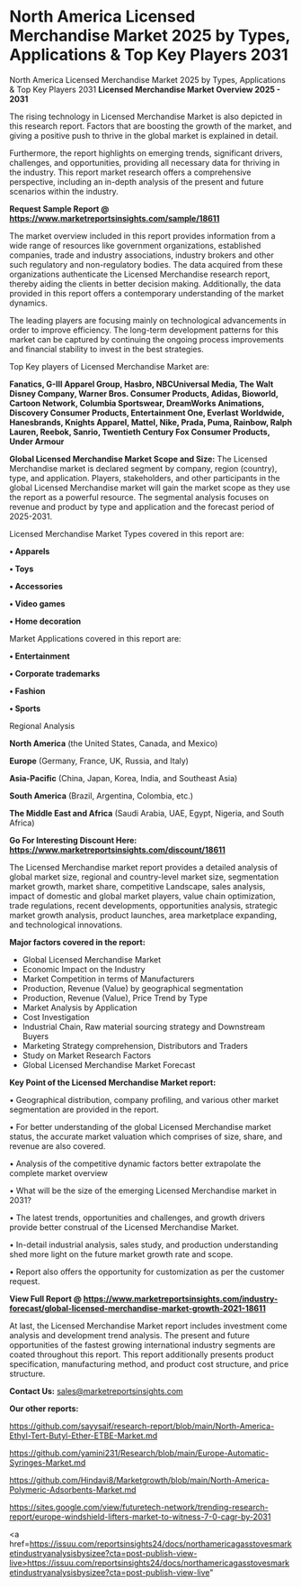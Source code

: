 # North America Licensed Merchandise Market 2025 by Types, Applications & Top Key Players 2031
North America Licensed Merchandise Market 2025 by Types, Applications & Top Key Players 2031
<Strong> Licensed Merchandise Market Overview 2025 - 2031</strong>

The rising technology in Licensed Merchandise Market is also depicted in this research report. Factors that are boosting the growth of the market, and giving a positive push to thrive in the global market is explained in detail.

Furthermore, the report highlights on emerging trends, significant drivers, challenges, and opportunities, providing all necessary data for thriving in the industry. This report market research offers a comprehensive perspective, including an in-depth analysis of the present and future scenarios within the industry.

<strong>Request Sample Report @ <a href=https://www.marketreportsinsights.com/sample/18611>https://www.marketreportsinsights.com/sample/18611</a></strong>

The market overview included in this report provides information from a wide range of resources like government organizations, established companies, trade and industry associations, industry brokers and other such regulatory and non-regulatory bodies. The data acquired from these organizations authenticate the Licensed Merchandise research report, thereby aiding the clients in better decision making. Additionally, the data provided in this report offers a contemporary understanding of the market dynamics.

The leading players are focusing mainly on technological advancements in order to improve efficiency. The long-term development patterns for this market can be captured by continuing the ongoing process improvements and financial stability to invest in the best strategies.

Top Key players of Licensed Merchandise Market are:

<strong>Fanatics, G-III Apparel Group, Hasbro, NBCUniversal Media, The Walt Disney Company, Warner Bros. Consumer Products, Adidas, Bioworld, Cartoon Network, Columbia Sportswear, DreamWorks Animations, Discovery Consumer Products, Entertainment One, Everlast Worldwide, Hanesbrands, Knights Apparel, Mattel, Nike, Prada, Puma, Rainbow, Ralph Lauren, Reebok, Sanrio, Twentieth Century Fox Consumer Products, Under Armour</strong>

<strong><b>Global Licensed Merchandise Market Scope and Size:</b></strong>
The Licensed Merchandise market is declared segment by company, region (country), type, and application. Players, stakeholders, and other participants in the global Licensed Merchandise market will gain the market scope as they use the report as a powerful resource. The segmental analysis focuses on revenue and product by type and application and the forecast period of 2025-2031.

Licensed Merchandise Market Types covered in this report are:

<strong>• Apparels

• Toys

• Accessories

• Video games

• Home decoration</strong>

Market Applications covered in this report are:

<strong>• Entertainment

• Corporate trademarks

• Fashion

• Sports</strong> 

Regional Analysis

<strong>North America</strong> (the United States, Canada, and Mexico)

<strong>Europe</strong> (Germany, France, UK, Russia, and Italy)

<strong>Asia-Pacific</strong> (China, Japan, Korea, India, and Southeast Asia)

<strong>South America</strong> (Brazil, Argentina, Colombia, etc.)

<strong>The Middle East and Africa</strong> (Saudi Arabia, UAE, Egypt, Nigeria, and South Africa)

<strong>Go For Interesting Discount Here: <a href=https://www.marketreportsinsights.com/discount/18611>https://www.marketreportsinsights.com/discount/18611</a></strong>

The Licensed Merchandise market report provides a detailed analysis of global market size, regional and country-level market size, segmentation market growth, market share, competitive Landscape, sales analysis, impact of domestic and global market players, value chain optimization, trade regulations, recent developments, opportunities analysis, strategic market growth analysis, product launches, area marketplace expanding, and technological innovations.

<strong><b>Major factors covered in the report:</b></strong>
<ul>
  <li>Global Licensed Merchandise Market </li>
  <li>Economic Impact on the Industry</li>
  <li>Market Competition in terms of Manufacturers</li>
  <li>Production, Revenue (Value) by geographical segmentation</li>
  <li>Production, Revenue (Value), Price Trend by Type</li>
  <li>Market Analysis by Application</li>
  <li>Cost Investigation</li>
  <li>Industrial Chain, Raw material sourcing strategy and Downstream Buyers</li>
  <li>Marketing Strategy comprehension, Distributors and Traders</li>
  <li>Study on Market Research Factors</li>
  <li>Global Licensed Merchandise Market Forecast</li>
</ul>

<strong><b>Key Point of the Licensed Merchandise Market report:</b></strong>

• Geographical distribution, company profiling, and various other market segmentation are provided in the report.

• For better understanding of the global Licensed Merchandise market status, the accurate market valuation which comprises of size, share, and revenue are also covered.

• Analysis of the competitive dynamic factors better extrapolate the complete market overview

• What will be the size of the emerging Licensed Merchandise market in 2031?

• The latest trends, opportunities and challenges, and growth drivers provide better construal of the Licensed Merchandise Market.

• In-detail industrial analysis, sales study, and production understanding shed more light on the future market growth rate and scope.

• Report also offers the opportunity for customization as per the customer request.

<strong><b>View Full Report @ <a href=https://www.marketreportsinsights.com/industry-forecast/global-licensed-merchandise-market-growth-2021-18611>https://www.marketreportsinsights.com/industry-forecast/global-licensed-merchandise-market-growth-2021-18611</a></b></strong>


At last, the Licensed Merchandise Market report includes investment come analysis and development trend analysis. The present and future opportunities of the fastest growing international industry segments are coated throughout this report. This report additionally presents product specification, manufacturing method, and product cost structure, and price structure.

<strong>Contact Us:</strong>
sales@marketreportsinsights.com

<strong>Our other reports:</strong>

<a href=https://github.com/sayysaif/research-report/blob/main/North-America-Ethyl-Tert-Butyl-Ether-ETBE-Market.md>https://github.com/sayysaif/research-report/blob/main/North-America-Ethyl-Tert-Butyl-Ether-ETBE-Market.md</a>

<a href=https://github.com/yamini231/Research/blob/main/Europe-Automatic-Syringes-Market.md>https://github.com/yamini231/Research/blob/main/Europe-Automatic-Syringes-Market.md</a>

<a href=https://github.com/Hindavi8/Marketgrowth/blob/main/North-America-Polymeric-Adsorbents-Market.md>https://github.com/Hindavi8/Marketgrowth/blob/main/North-America-Polymeric-Adsorbents-Market.md</a>

<a href=https://sites.google.com/view/futuretech-network/trending-research-report/europe-windshield-lifters-market-to-witness-7-0-cagr-by-2031>https://sites.google.com/view/futuretech-network/trending-research-report/europe-windshield-lifters-market-to-witness-7-0-cagr-by-2031</a>

<a href=https://issuu.com/reportsinsights24/docs/northamericagasstovesmarketindustryanalysisbysizee?cta=post-publish-view-live>https://issuu.com/reportsinsights24/docs/northamericagasstovesmarketindustryanalysisbysizee?cta=post-publish-view-live</a>"
